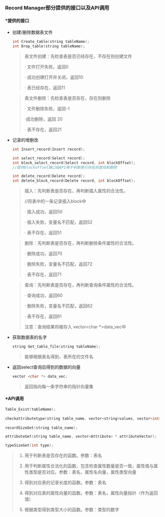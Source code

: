 ### Record Manager部分提供的接口以及API调用

#### ***提供的接口**

* 创建/删除数据表文件

  ```c++
  int Create_table(string tableName);
  int Drop_table(string tableName);
  ```

  >表文件创建：先检查表是否已经存在，不存在则创建文件
  >
  >· 文件打开失败，返回0
  >
  >· 成功创建打开并关闭，返回10
  >
  >· 表已经存在，返回11

  >表文件删除：先检查表是否存在，存在则删除
  >
  >· 文件删除失败，返回-1
  >
  >·成功删除，返回 20
  >
  >· 表不存在，返回21

* 记录的增删改

  ```c++
  int Insert_record(Insert record);
  
  int select_record(Select record);
  int block_select_record(Select record, int blockOffset);
  //提供blockoffset接口给API用于判断索引存在的查找和删除
  
  int delete_record(Delete record);
  int delete_block_record(Delete record, int blockOffset);
  ```

  >插入：先判断表是否存在，再判断插入属性的合法性。
  >
  >//将表中的一条记录插入block中
  >
  >· 插入成功，返回50
  >
  >· 插入失败，变量名不匹配，返回52
  >
  >· 表不存在，返回51

  >删除：先判断表是否存在，再判断删除条件属性的合法性。
  >
  >· 删除成功，返回70
  >
  >· 删除失败，变量名不匹配，返回72
  >
  >· 表不存在，返回71

  >查询：先判断表是否存在，再判断查询条件属性的合法性。
  >
  >· 查询成功，返回60
  >
  >· 删除失败，变量名不匹配，返回62
  >
  >· 表不存在，返回61
  >
  >注意：查询结果将被存入 vector<char *>data_vec中

* 获取数据表的名字

  ```c++
  string Get_table_file(string tableName);
  ```

  >能够根据表名得到，表所在的文件名

* 返回select查询后得到的数据的向量

  ```c++
  vector <char *> data_vec;
  ```

  >返回指向每一条字符串的指针向量集

#### ***API调用**

```c++
Table_Exist(tableName);
    
checkattributetype(string table_name, vector<string>values, vector<int>types);
    
recordSizeGet(string table_name);

attributeGet(string table_name, vector<Attribute> * attributeVector);

typeSizeGet(int type);
```

>1. 用于判断表是否存在的函数。参数：表名
>
>2. 用于判断属性合法化的函数，包含检查属性数量是否一致，属性值与属性类型是否对应。参数：表名，属性名向量，属性类型向量
>3. 得到对应表的记录长度的函数。参数：表名
>4. 得到对应表的属性向量的函数。参数：表名，属性向量指针（作为返回值）
>5. 根据类型得到类型大小的函数。参数：类型的数字